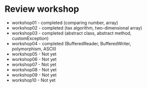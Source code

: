 <h1>Review workshop</h1>
<ul>
	<li>workshop01 - completed (comparing number, array)</li>
    <li>workshop02 - completed (tax algorithm, two-dimensional array)</li>
    <li>workshop03 - completed (abstract class, abstract method, customException)</li>
    <li>workshop04 - completed (BufferedReader, BufferedWriter, polymorphism, ASCII)</li>
	<li>workshop05 - Not yet</li>
    <li>workshop06 - Not yet</li>
    <li>workshop07 - Not yet</li>
	<li>workshop08 - Not yet</li>
    <li>workshop09 - Not yet</li>
    <li>workshop10 - Not yet</li>
</ul>
